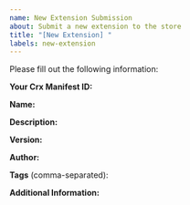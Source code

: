 ```yaml
---
name: New Extension Submission
about: Submit a new extension to the store
title: "[New Extension] "
labels: new-extension
---
```


Please fill out the following information:

**Your Crx Manifest ID:**

**Name:** 

**Description:** 

**Version:** 

**Author:** 

**Tags** (comma-separated): 

**Additional Information:** 

<!-- Please upload a ZIP file containing:
1. Your extension file named as 'extension.crx'
2. Your icon file named as 'icon.png' (128x128 px)
--> 